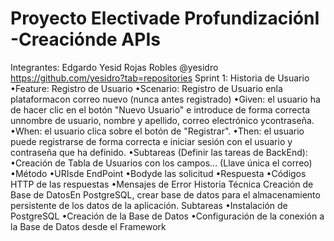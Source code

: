 # Proyecto Electivade ProfundizaciónI -Creaciónde APIs
Integrantes:
Edgardo Yesid Rojas Robles  @yesidro https://github.com/yesidro?tab=repositories
Sprint  1:
Historia de Usuario
•Feature: Registro de Usuario
•Scenario: Registro de Usuario enla plataformacon correo nuevo (nunca antes registrado)
•Given: el usuario ha de hacer clic en el botón "Nuevo Usuario" e introduce de forma correcta unnombre de usuario, nombre y apellido, correo electrónico ycontraseña.
•When: el usuario clica sobre el botón de "Registrar".
•Then: el usuario puede registrarse de forma correcta e iniciar sesión con el usuario y contraseña que ha definido.
•Subtareas (Definir  las tareas de BackEnd):
•Creación de Tabla de Usuarios con los campos... (Llave única el correo)
•Método
•URIsde EndPoint
•Bodyde las solicitud
•Respuesta
•Códigos HTTP de las respuestas
•Mensajes de Error
Historia Técnica
Creación de Base de DatosEn PostgreSQL,  crear base de datos para el almacenamiento persistente  de los datos de la aplicación.
Subtareas
•Instalación  de PostgreSQL
•Creación de la Base de Datos
•Configuración  de la conexión a la Base de Datos desde  el Framework
